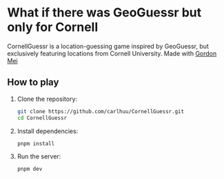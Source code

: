 # What if there was GeoGuessr but only for Cornell

CornellGuessr is a location-guessing game inspired by GeoGuessr, but exclusively featuring locations from Cornell University. Made with [Gordon Mei](https://github.com/gordonm0253)

## How to play

1. Clone the repository:

   ```bash
   git clone https://github.com/carlhuu/CornellGuessr.git
   cd CornellGuessr

2. Install dependencies:

   ```bash
   pnpm install

3. Run the server:

   ```bash
   pnpm dev
